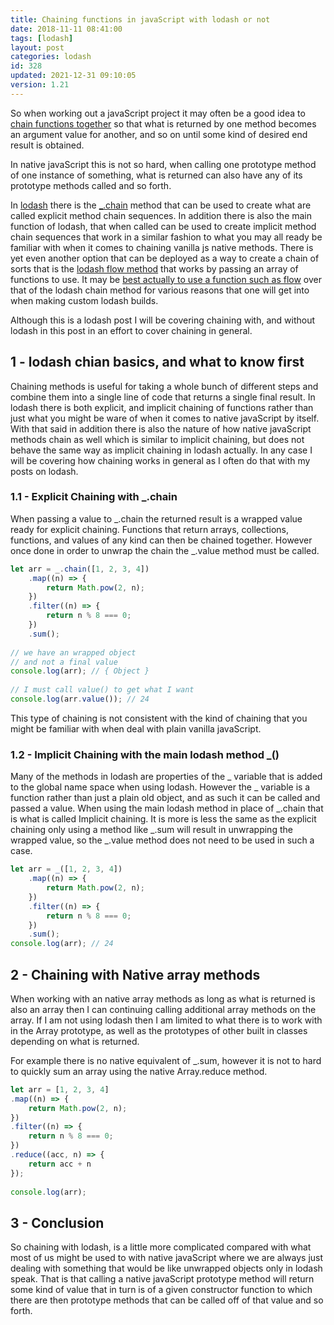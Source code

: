 ```yaml
---
title: Chaining functions in javaScript with lodash or not
date: 2018-11-11 08:41:00
tags: [lodash]
layout: post
categories: lodash
id: 328
updated: 2021-12-31 09:10:05
version: 1.21
---
```


So when working out a javaScript project it may often be a good idea to [chain functions together](https://stackoverflow.com/questions/35590543/how-do-you-chain-functions-using-lodash) so that what is returned by one method becomes an argument value for another, and so on until some kind of desired end result is obtained. 

In native javaScript this is not so hard, when calling one prototype method of one instance of something, what is returned can also have any of its prototype methods called and so forth. 

In [lodash](https://lodash.com/) there is the [\_.chain](https://lodash.com/docs/4.17.15#chain) method that can be used to create what are called explicit method chain sequences. In addition there is also the main function of lodash, that when called can be used to create implicit method chain sequences that work in a similar fashion to what you may all ready be familiar with when it comes to chaining vanilla js native methods. There is yet even another option that can be deployed as a way to create a chain of sorts that is the [lodash flow method](/2018/11/19/lodash_flow/) that works by passing an array of functions to use. It may be [best actually to use a function such as flow](https://medium.com/bootstart/why-using-chain-is-a-mistake-9bc1f80d51ba) over that of the lodash chain method for various reasons that one will get into when making custom lodash builds.

Although this is a lodash post I will be covering chaining with, and without lodash in this post in an effort to cover chaining in general.

<!-- more -->

## 1 - lodash chian basics, and what to know  first

Chaining methods is useful for taking a whole bunch of different steps and combine them into a single line of code that returns a single final result. In lodash there is both explicit, and implicit chaining of functions rather than just what you might be ware of when it comes to native javaScript by itself. With that said in addition there is also the nature of how native javaScript methods chain as well which is similar to implicit chaining, but does not behave the same way as implicit chaining in lodash actually. In any case I will be covering how chaining works in general as I often do that with my posts on lodash.

### 1.1 - Explicit Chaining with \_.chain

When passing a value to \_.chain the returned result is a wrapped value ready for explicit chaining. Functions that return arrays, collections, functions, and values of any kind can then be chained together. However once done in order to unwrap the chain the \_.value method must be called.

```js
let arr = _.chain([1, 2, 3, 4])
    .map((n) => {
        return Math.pow(2, n);
    })
    .filter((n) => {
        return n % 8 === 0;
    })
    .sum();
 
// we have an wrapped object
// and not a final value
console.log(arr); // { Object }
 
// I must call value() to get what I want
console.log(arr.value()); // 24
```

This type of chaining is not consistent with the kind of chaining that you might be familiar with when deal with plain vanilla javaScript.

### 1.2 - Implicit Chaining with the main lodash method \_()

Many of the methods in lodash are properties of the \_ variable that is added to the global name space when using lodash. However the \_ variable is a function rather than just a plain old object, and as such it can be called and passed a value. When using the main lodash method in place of \_.chain that is what is called Implicit chaining. It is more is less the same as the explicit chaining only using a method like \_.sum will result in unwrapping the wrapped value, so the \_.value method does not need to be used in such a case.

```js
let arr = _([1, 2, 3, 4])
    .map((n) => {
        return Math.pow(2, n);
    })
    .filter((n) => {
        return n % 8 === 0;
    })
    .sum();
console.log(arr); // 24
```

## 2 - Chaining with Native array methods

When working with an native array methods as long as what is returned is also an array then I can continuing calling additional array methods on the array. If I am not using lodash then I am limited to what there is to work with in the Array prototype, as well as the prototypes of other built in classes depending on what is returned. 

For example there is no native equivalent of \_.sum, however it is not to hard to quickly sum an array using the native Array.reduce method.

```js
let arr = [1, 2, 3, 4]
.map((n) => {
    return Math.pow(2, n);
})
.filter((n) => {
    return n % 8 === 0;
})
.reduce((acc, n) => {
    return acc + n
});
 
console.log(arr);
```

## 3 - Conclusion

So chaining with lodash, is a little more complicated compared with what most of us might be used to with native javaScript where we are always just dealing with something that would be like unwrapped objects only in lodash speak. That is that calling a native javaScript prototype method will return some kind of value that in turn is of a given constructor function to which there are then prototype methods that can be called off of that value and so forth.